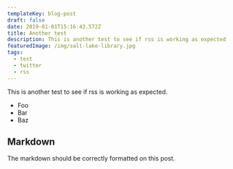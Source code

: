 ```yaml
---
templateKey: blog-post
draft: false
date: 2019-01-01T15:16:43.572Z
title: Another test
description: This is another test to see if rss is working as expected.
featuredImage: /img/salt-lake-library.jpg
tags:
  - test
  - twitter
  - rss
---
```

This is another test to see if rss is working as expected.

* Foo
* Bar
* Baz

## Markdown

The markdown should be correctly formatted on this post.
